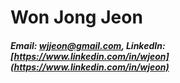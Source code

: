 # Won Jong Jeon

##### Email: [wjjeon@gmail.com](mailto:wjjeon@gmail.com), LinkedIn: [https://www.linkedin.com/in/wjeon](https://www.linkedin.com/in/wjeon)


